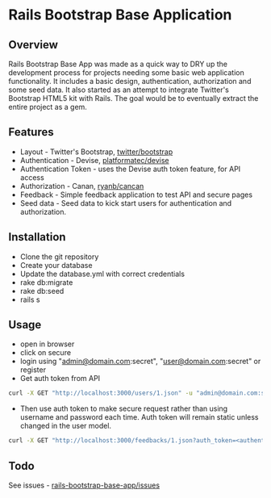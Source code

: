 # Rails Bootstrap Base Application
 
## Overview

Rails Bootstrap Base App was made as a quick way to DRY up the development process for projects needing some basic web application functionality. It includes a basic design, authentication, authorization and some seed data. It also started as an attempt to integrate Twitter's Bootstrap HTML5 kit with Rails. The goal would be to eventually extract the entire project as a gem.

## Features

* Layout - Twitter's Bootstrap, [twitter/bootstrap](https://github.com/twitter/bootstrap)
* Authentication - Devise, [platformatec/devise](https://github.com/plataformatec/devise)
* Authentication Token - uses the Devise auth token feature, for API access
* Authorization - Canan, [ryanb/cancan](https://github.com/ryanb/cancan)
* Feedback - Simple feedback application to test API and secure pages
* Seed data - Seed data to kick start users for authentication and authorization.
            

## Installation

* Clone the git repository
* Create your database
* Update the database.yml with correct credentials
* rake db:migrate
* rake db:seed
* rails s

## Usage
* open in browser
* click on secure
* login using "admin@domain.com:secret", "user@domain.com:secret" or register
* Get auth token from API 
```bash
curl -X GET "http://localhost:3000/users/1.json" -u "admin@domain.com:secret"
```
* Then use auth token to make secure request rather than using username and password each time. Auth token will remain static unless changed in the user model.
```bash
curl -X GET "http://localhost:3000/feedbacks/1.json?auth_token=<authentication_token>"
```

## Todo

See issues - [rails-bootstrap-base-app/issues](https://github.com/kevbaker/rails-bootstrap-base-app/issues)
